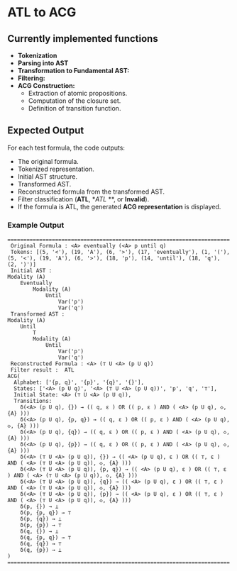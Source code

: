 # ATL to ACG

## Currently implemented functions
- **Tokenization**
- **Parsing into AST**
- **Transformation to Fundamental AST:** 
- **Filtering:** 
- **ACG Construction:** 
  - Extraction of atomic propositions.
  - Computation of the closure set.
  - Definition of transition function.


## Expected Output
For each test formula, the code outputs:
- The original formula.
- Tokenized representation.
- Initial AST structure.
- Transformed AST.
- Reconstructed formula from the transformed AST.
- Filter classification (**ATL**, **ATL* **, or **Invalid**).
- If the formula is ATL, the generated **ACG representation** is displayed.

### Example Output
```
======================================================================
 Original Formula : <A> eventually (<A> p until q)
 Tokens: [(5, '<'), (19, 'A'), (6, '>'), (17, 'eventually'), (1, '('), (5, '<'), (19, 'A'), (6, '>'), (18, 'p'), (14, 'until'), (18, 'q'), (2, ')')]
 Initial AST :
Modality (A)
    Eventually
        Modality (A)
            Until
                Var('p')
                Var('q')
 Transformed AST :
Modality (A)
    Until
        T
        Modality (A)
            Until
                Var('p')
                Var('q')
 Reconstructed Formula : <A> (⊤ U <A> (p U q))
 Filter result :  ATL
ACG(
  Alphabet: ['{p, q}', '{p}', '{q}', '{}'],
  States: ['<A> (p U q)', '<A> (⊤ U <A> (p U q))', 'p', 'q', '⊤'],
  Initial State: <A> (⊤ U <A> (p U q)),
  Transitions:
    δ(<A> (p U q), {}) → (( q, ε ) OR (( p, ε ) AND ( <A> (p U q), ◇, {A} )))
    δ(<A> (p U q), {p, q}) → (( q, ε ) OR (( p, ε ) AND ( <A> (p U q), ◇, {A} )))
    δ(<A> (p U q), {q}) → (( q, ε ) OR (( p, ε ) AND ( <A> (p U q), ◇, {A} )))
    δ(<A> (p U q), {p}) → (( q, ε ) OR (( p, ε ) AND ( <A> (p U q), ◇, {A} )))
    δ(<A> (⊤ U <A> (p U q)), {}) → (( <A> (p U q), ε ) OR (( ⊤, ε ) AND ( <A> (⊤ U <A> (p U q)), ◇, {A} )))
    δ(<A> (⊤ U <A> (p U q)), {p, q}) → (( <A> (p U q), ε ) OR (( ⊤, ε ) AND ( <A> (⊤ U <A> (p U q)), ◇, {A} )))
    δ(<A> (⊤ U <A> (p U q)), {q}) → (( <A> (p U q), ε ) OR (( ⊤, ε ) AND ( <A> (⊤ U <A> (p U q)), ◇, {A} )))
    δ(<A> (⊤ U <A> (p U q)), {p}) → (( <A> (p U q), ε ) OR (( ⊤, ε ) AND ( <A> (⊤ U <A> (p U q)), ◇, {A} )))
    δ(p, {}) → ⊥
    δ(p, {p, q}) → ⊤
    δ(p, {q}) → ⊥
    δ(p, {p}) → ⊤
    δ(q, {}) → ⊥
    δ(q, {p, q}) → ⊤
    δ(q, {q}) → ⊤
    δ(q, {p}) → ⊥
)
======================================================================
```


